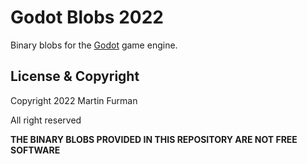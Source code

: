 # Godot Blobs 2022

Binary blobs for the
[Godot](https://github.com/thefixerupper/godot/tree/blobs-2022)
game engine.

## License & Copyright

Copyright 2022 Martin Furman

All right reserved

**THE BINARY BLOBS PROVIDED IN THIS REPOSITORY ARE NOT FREE SOFTWARE**
